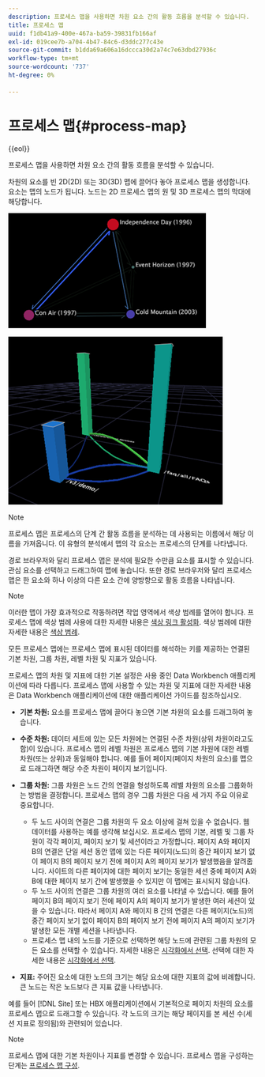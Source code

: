 ```yaml
---
description: 프로세스 맵을 사용하면 차원 요소 간의 활동 흐름을 분석할 수 있습니다.
title: 프로세스 맵
uuid: f1db41a9-400e-467a-ba59-39831fb166af
exl-id: 019cee7b-a704-4b47-84c6-d3ddc277c43e
source-git-commit: b1dda69a606a16dccca30d2a74c7e63dbd27936c
workflow-type: tm+mt
source-wordcount: '737'
ht-degree: 0%

---
```


# 프로세스 맵{#process-map}

{{eol}}

프로세스 맵을 사용하면 차원 요소 간의 활동 흐름을 분석할 수 있습니다.

차원의 요소를 빈 2D(2D) 또는 3D(3D) 맵에 끌어다 놓아 프로세스 맵을 생성합니다. 요소는 맵의 노드가 됩니다. 노드는 2D 프로세스 맵의 원 및 3D 프로세스 맵의 막대에 해당합니다.

![](assets/vis_2DProcessMap.png)

![](assets/vis_3DProcessMap.png)

>[!NOTE]
>
>프로세스 맵은 프로세스의 단계 간 활동 흐름을 분석하는 데 사용되는 이름에서 해당 이름을 가져옵니다. 이 유형의 분석에서 맵의 각 요소는 프로세스의 단계를 나타냅니다.

경로 브라우저와 달리 프로세스 맵은 분석에 필요한 수만큼 요소를 표시할 수 있습니다. 관심 요소를 선택하고 드래그하여 맵에 놓습니다. 또한 경로 브라우저와 달리 프로세스 맵은 한 요소와 하나 이상의 다른 요소 간에 양방향으로 활동 흐름을 나타냅니다.

>[!NOTE]
>
>이러한 맵이 가장 효과적으로 작동하려면 작업 영역에서 색상 범례를 열어야 합니다. 프로세스 맵에 색상 범례 사용에 대한 자세한 내용은 [색상 링크 활성화](../../../../home/c-get-started/c-analysis-vis/c-proc-maps/c-act-color-lnks.md#concept-2c9b9f67f2bd4cd7a5431fa21c094edc). 색상 범례에 대한 자세한 내용은 [색상 범례](../../../../home/c-get-started/c-analysis-vis/c-legends/c-color-leg.md#concept-f84d51dc0d6547f981d0642fc2d01358).

모든 프로세스 맵에는 프로세스 맵에 표시된 데이터를 해석하는 키를 제공하는 연결된 기본 차원, 그룹 차원, 레벨 차원 및 지표가 있습니다.

프로세스 맵의 차원 및 지표에 대한 기본 설정은 사용 중인 Data Workbench 애플리케이션에 따라 다릅니다. 프로세스 맵에 사용할 수 있는 차원 및 지표에 대한 자세한 내용은 Data Workbench 애플리케이션에 대한 애플리케이션 가이드를 참조하십시오.

* **기본 차원:** 요소를 프로세스 맵에 끌어다 놓으면 기본 차원의 요소를 드래그하여 놓습니다.
* **수준 차원:** 데이터 세트에 있는 모든 차원에는 연결된 수준 차원(상위 차원이라고도 함)이 있습니다. 프로세스 맵의 레벨 차원은 프로세스 맵의 기본 차원에 대한 레벨 차원(또는 상위)과 동일해야 합니다. 예를 들어 페이지(페이지 차원의 요소)를 맵으로 드래그하면 해당 수준 차원이 페이지 보기입니다.
* **그룹 차원:** 그룹 차원은 노드 간의 연결을 형성하도록 레벨 차원의 요소를 그룹화하는 방법을 결정합니다. 프로세스 맵의 경우 그룹 차원은 다음 세 가지 주요 이유로 중요합니다.

   * 두 노드 사이의 연결은 그룹 차원의 두 요소 이상에 걸쳐 있을 수 없습니다. 웹 데이터를 사용하는 예를 생각해 보십시오. 프로세스 맵의 기본, 레벨 및 그룹 차원이 각각 페이지, 페이지 보기 및 세션이라고 가정합니다. 페이지 A와 페이지 B의 연결은 단일 세션 동안 맵에 있는 다른 페이지(노드)의 중간 페이지 보기 없이 페이지 B의 페이지 보기 전에 페이지 A의 페이지 보기가 발생했음을 알려줍니다. 사이트의 다른 페이지에 대한 페이지 보기는 동일한 세션 중에 페이지 A와 B에 대한 페이지 보기 간에 발생했을 수 있지만 이 맵에는 표시되지 않습니다.
   * 두 노드 사이의 연결은 그룹 차원의 여러 요소를 나타낼 수 있습니다. 예를 들어 페이지 B의 페이지 보기 전에 페이지 A의 페이지 보기가 발생한 여러 세션이 있을 수 있습니다. 따라서 페이지 A와 페이지 B 간의 연결은 다른 페이지(노드)의 중간 페이지 보기 없이 페이지 B의 페이지 보기 전에 페이지 A의 페이지 보기가 발생한 모든 개별 세션을 나타냅니다.
   * 프로세스 맵 내의 노드를 기준으로 선택하면 해당 노드에 관련된 그룹 차원의 모든 요소를 선택할 수 있습니다. 자세한 내용은 [시각화에서 선택](../../../../home/c-get-started/c-vis/c-sel-vis/c-sel-vis.md#concept-012870ec22c7476e9afbf3b8b2515746). 선택에 대한 자세한 내용은 [시각화에서 선택](../../../../home/c-get-started/c-vis/c-sel-vis/c-sel-vis.md#concept-012870ec22c7476e9afbf3b8b2515746).

* **지표:** 주어진 요소에 대한 노드의 크기는 해당 요소에 대한 지표의 값에 비례합니다. 큰 노드는 작은 노드보다 큰 지표 값을 나타냅니다.

예를 들어 [!DNL Site] 또는 HBX 애플리케이션에서 기본적으로 페이지 차원의 요소를 프로세스 맵으로 드래그할 수 있습니다. 각 노드의 크기는 해당 페이지를 본 세션 수(세션 지표로 정의됨)와 관련되어 있습니다.

>[!NOTE]
>
>프로세스 맵에 대한 기본 차원이나 지표를 변경할 수 있습니다. 프로세스 맵을 구성하는 단계는 [프로세스 맵 구성](../../../../home/c-get-started/c-intf-anlys-ftrs/t-config-proc-maps.md#task-4a95730b18a14bc790a77c013832b2d6).
